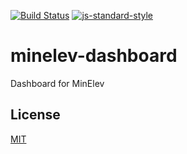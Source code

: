 [![Build Status](https://travis-ci.org/telemark/minelev-dashboard.svg?branch=master)](https://travis-ci.org/telemark/minelev-dashboard)
[![js-standard-style](https://img.shields.io/badge/code%20style-standard-brightgreen.svg?style=flat)](https://github.com/feross/standard)

# minelev-dashboard

Dashboard for MinElev

## License

[MIT](LICENSE)
